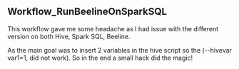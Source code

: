 ## Workflow_RunBeelineOnSparkSQL

This workflow gave me some headache as I had issue with the different version on both Hive, Spark SQL, Beeline. 

As the main goal was to insert 2 variables in the hive script so the (--hivevar var1=1, did not work). So in the end a small hack did the magic!